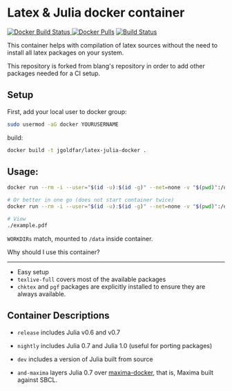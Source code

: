 Latex & Julia docker container
=====

[![Docker Build Status](https://img.shields.io/docker/build/jgoldfar/latex-julia-docker.svg) ![Docker Pulls](https://img.shields.io/docker/pulls/jgoldfar/latex-julia-docker.svg)](https://hub.docker.com/r/jgoldfar/latex-julia-docker/)
[![Build Status](https://travis-ci.org/jgoldfar/latex-julia-docker.svg?branch=master)](https://travis-ci.org/jgoldfar/latex-julia-docker)

This container helps with compilation of latex sources without the need to install all latex packages on your system.

This repository is forked from blang's repository in order to add other packages needed for a CI setup.

Setup
-----
First, add your local user to docker group:
```bash
sudo usermod -aG docker YOURUSERNAME
```

build:
```bash
docker build -t jgoldfar/latex-julia-docker .

```

Usage:
-----

```bash
docker run --rm -i --user="$(id -u):$(id -g)" --net=none -v "$(pwd)":/data jgoldfar/latex-julia-docker

# Or better in one go (does not start container twice)
docker run --rm -i --user="$(id -u):$(id -g)" --net=none -v "$(pwd)":/data jgoldfar/latex-docker /bin/sh -c "pdflatex example.tex && pdflatex example.tex"

# View
./example.pdf
```
`WORKDIRs` match, mounted to `/data` inside container.

Why should I use this container?

-----

- Easy setup
- `texlive-full` covers most of the available packages
- `chktex` and `pgf` packages are explicitly installed to ensure they are always available.

## Container Descriptions

* `release` includes Julia v0.6 and v0.7

* `nightly` includes Julia 0.7 and Julia 1.0 (useful for porting packages)

* `dev` includes a version of Julia built from source

* `and-maxima` layers Julia 0.7 over [maxima-docker](https://github.com/jgoldfar/maxima-docker), that is, Maxima built against SBCL.
